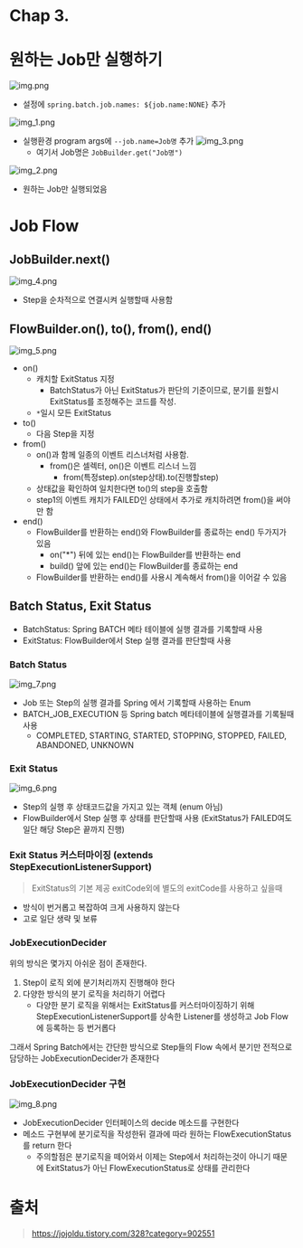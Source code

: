 # Chap 3.

# 원하는 Job만 실행하기

![img.png](img.png)

- 설정에 `spring.batch.job.names: ${job.name:NONE}` 추가

![img_1.png](img_1.png)

- 실행환경 program args에 `--job.name=Job명` 추가
    ![img_3.png](img_3.png)
    - 여기서 Job명은 `JobBuilder.get("Job명")`
    
![img_2.png](img_2.png)

- 원하는 Job만 실행되었음

# Job Flow

## JobBuilder.next()

![img_4.png](img_4.png)

- Step을 순차적으로 연결시켜 실행할때 사용함

## FlowBuilder.on(), to(), from(), end()

![img_5.png](img_5.png)

- on()
    - 캐치할 ExitStatus 지정
        - BatchStatus가 아닌 ExitStatus가 판단의 기준이므로, 분기를 원할시 ExitStatus를 조정해주는 코드를 작성.
    - `*`일시 모든 ExitStatus
- to()
    - 다음 Step을 지정
- from()
    - on()과 함께 일종의 이벤트 리스너처럼 사용함. 
        - from()은 셀렉터, on()은 이벤트 리스너 느낌 
            - from(특정step).on(step상태).to(진행할step)
    - 상태값을 확인하여 일치한다면 to()의 step을 호출함
    - step1의 이벤트 캐치가 FAILED인 상태에서 추가로 캐치하려면 from()을 써야만 함
- end()
    - FlowBuilder를 반환하는 end()와 FlowBuilder를 종료하는 end() 두가지가 있음
        - on("*") 뒤에 있는 end()는 FlowBuilder를 반환하는 end
        - build() 앞에 있는 end()는 FlowBuilder를 종료하는 end
    - FlowBuilder를 반환하는 end()를 사용시 계속해서 from()을 이어갈 수 있음

## Batch Status, Exit Status

- BatchStatus: Spring BATCH 메타 테이블에 실행 결과를 기록할때 사용
- ExitStatus: FlowBuilder에서 Step 실행 결과를 판단할때 사용

### Batch Status

![img_7.png](img_7.png)

- Job 또는 Step의 실행 결과를 Spring 에서 기록할때 사용하는 Enum
- BATCH_JOB_EXECUTION 등 Spring batch 메타테이블에 실행결과를 기록될때 사용
    - COMPLETED, STARTING, STARTED, STOPPING, STOPPED, FAILED, ABANDONED, UNKNOWN

### Exit Status

![img_6.png](img_6.png)

- Step의 실행 후 상태코드값을 가지고 있는 객체 (enum 아님)
- FlowBuilder에서 Step 실행 후 상태를 판단할때 사용 (ExitStatus가 FAILED여도 일단 해당 Step은 끝까지 진행)

### Exit Status 커스터마이징 (extends StepExecutionListenerSupport)

> ExitStatus의 기본 제공 exitCode외에 별도의 exitCode를 사용하고 싶을때

- 방식이 번거롭고 복잡하여 크게 사용하지 않는다
- 고로 일단 생략 및 보류

### JobExecutionDecider

위의 방식은 몇가지 아쉬운 점이 존재한다. 

1. Step이 로직 외에 분기처리까지 진행해야 한다
2. 다양한 방식의 분기 로직을 처리하기 어렵다
    - 다양한 분기 로직을 위해서는 ExitStatus를 커스터마이징하기 위해 StepExecutionListenerSupport를 상속한 Listener를 생성하고 Job Flow에 등록하는 등 번거롭다

그래서 Spring Batch에서는 간단한 방식으로 Step들의 Flow 속에서 분기만 전적으로 담당하는 JobExecutionDecider가 존재한다

### JobExecutionDecider 구현

![img_8.png](img_8.png)

- JobExecutionDecider 인터페이스의 decide 메소드를 구현한다
- 메소드 구현부에 분기로직을 작성한뒤 결과에 따라 원하는 FlowExecutionStatus를 return 한다
    - 주의할점은 분기로직을 떼어와서 이제는 Step에서 처리하는것이 아니기 때문에 ExitStatus가 아닌 FlowExecutionStatus로 상태를 관리한다
    
# 출처

> https://jojoldu.tistory.com/328?category=902551
